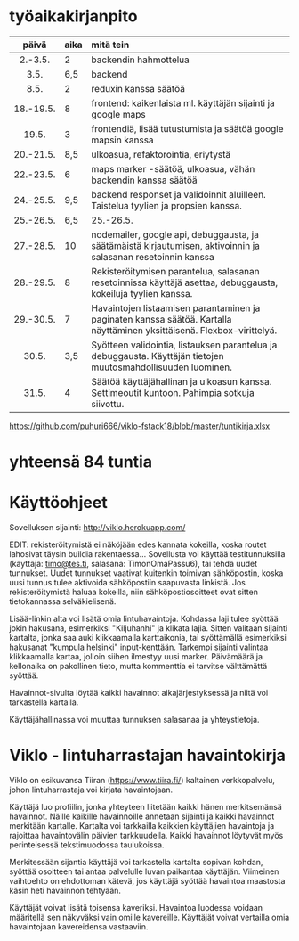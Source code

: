 # työaikakirjanpito

| päivä | aika | mitä tein  |
| :----:|:-----| :-----|
| 2.-3.5. | 2 | backendin hahmottelua
| 3.5. | 6,5 | backend
| 8.5. | 2   | reduxin kanssa säätöä
| 18.-19.5. | 8 | frontend: kaikenlaista ml. käyttäjän sijainti ja google maps
| 19.5. | 3 | frontendiä, lisää tutustumista ja säätöä google mapsin kanssa
| 20.-21.5. | 8,5 | ulkoasua, refaktorointia, eriytystä
| 22.-23.5. | 6 | maps marker -säätöä, ulkoasua, vähän backendin kanssa säätöä
| 24.-25.5. | 9,5 | backend responset ja validoinnit aluilleen. Taistelua tyylien ja propsien kanssa.
| 25.-26.5. | 6,5 | 25.-26.5. | bugeja korjattu, havaintoja tarkennettu, validointia harrastettu
| 27.-28.5. | 10 | nodemailer, google api, debuggausta, ja säätämäistä kirjautumisen, aktivoinnin ja salasanan resetoinnin kanssa
| 28.-29.5. | 8 | Rekisteröitymisen parantelua, salasanan resetoinnissa käyttäjä asettaa, debuggausta, kokeiluja tyylien kanssa.
| 29.-30.5. | 7 | Havaintojen listaamisen parantaminen ja paginaten kanssa säätöä. Kartalla näyttäminen yksittäisenä. Flexbox-virittelyä.
| 30.5. | 3,5 | Syötteen validointia, listauksen parantelua ja debuggausta. Käyttäjän tietojen muutosmahdollisuuden luominen.
| 31.5. | 4 | Säätöä käyttäjähallinan ja ulkoasun kanssa. Settimeoutit kuntoon. Pahimpia sotkuja siivottu.

https://github.com/puhuri666/viklo-fstack18/blob/master/tuntikirja.xlsx

# yhteensä 84 tuntia

#  Käyttöohjeet

Sovelluksen sijainti: http://viklo.herokuapp.com/

EDIT: rekisteröitymistä ei näköjään edes kannata kokeilla, koska routet lahosivat täysin buildia rakentaessa...
Sovellusta voi käyttää testitunnuksilla (käyttäjä: timo@tes.ti, salasana: TimonOmaPassu6), tai tehdä uudet tunnukset. Uudet tunnukset vaativat kuitenkin toimivan sähköpostin, koska uusi tunnus tulee aktivoida sähköpostiin saapuvasta linkistä. Jos rekisteröitymistä haluaa kokeilla, niin sähköpostiosoitteet ovat sitten tietokannassa selväkielisenä.

Lisää-linkin alta voi lisätä omia lintuhavaintoja. Kohdassa laji tulee syöttää jokin hakusana, esimerkiksi "Kiljuhanhi" ja klikata lajia. Sitten valitaan sijainti kartalta, jonka saa auki klikkaamalla karttaikonia, tai syöttämällä esimerkiksi hakusanat "kumpula helsinki" input-kenttään. Tarkempi sijainti valintaa klikkaamalla kartaa, jolloin siihen ilmestyy uusi marker. Päivämäärä ja kellonaika on pakollinen tieto, mutta kommenttia ei tarvitse välttämättä syöttää.

Havainnot-sivulta löytää kaikki havainnot aikajärjestyksessä ja niitä voi tarkastella kartalla.

Käyttäjähallinassa voi muuttaa tunnuksen salasanaa ja yhteystietoja.

# Viklo - lintuharrastajan havaintokirja

Viklo on esikuvansa Tiiran (https://www.tiira.fi/) kaltainen verkkopalvelu, johon lintuharrastaja voi kirjata havaintojaan.

Käyttäjä luo profiilin, jonka yhteyteen liitetään kaikki hänen merkitsemänsä havainnot. Näille kaikille havainnoille annetaan sijainti ja kaikki havainnot merkitään kartalle. Kartalta voi tarkkailla kaikkien käyttäjien havaintoja ja rajoittaa havaintovälin päivien tarkkuudella. Kaikki havainnot löytyvät myös perinteisessä tekstimuodossa taulukoissa. 

Merkitessään sijantia käyttäjä voi tarkastella kartalta sopivan kohdan, syöttää osoitteen tai antaa palvelulle luvan paikantaa käyttäjän. Viimeinen vaihtoehto on ehdottoman kätevä, jos käyttäjä syöttää havaintoa maastosta käsin heti havainnon tehtyään.

Käyttäjät voivat lisätä toisensa kaveriksi. Havaintoa luodessa voidaan määritellä sen näkyväksi vain omille kavereille. Käyttäjät voivat vertailla omia havaintojaan kavereidensa vastaaviin.